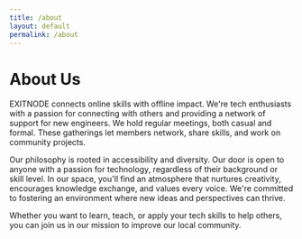 ```yaml
---
title: /about
layout: default
permalink: /about
---
```


# About Us
EXITNODE connects online skills with offline impact. We're tech enthusiasts with a passion for connecting with others and providing a network of support for new engineers. We hold regular meetings, both casual and formal. These gatherings let members network, share skills, and work on community projects.

Our philosophy is rooted in accessibility and diversity. Our door is open to anyone with a passion for technology, regardless of their background or skill level. In our space, you'll find an atmosphere that nurtures creativity, encourages knowledge exchange, and values every voice. We're committed to fostering an environment where new ideas and perspectives can thrive.

Whether you want to learn, teach, or apply your tech skills to help others, you can join us in our mission to improve our local community.